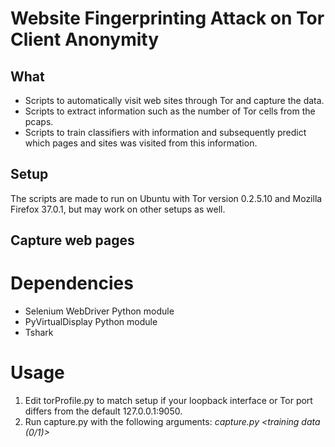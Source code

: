 # Website Fingerprinting Attack on Tor Client Anonymity

## What

* Scripts to automatically visit web sites through Tor and capture the data.
* Scripts to extract information such as the number of Tor cells from the pcaps.
* Scripts to train classifiers with information and subsequently predict which pages and sites was visited from this information.

## Setup

The scripts are made to run on Ubuntu with Tor version 0.2.5.10 and Mozilla Firefox 37.0.1, but may work on other setups as well.

## Capture web pages

# Dependencies

* Selenium WebDriver Python module
* PyVirtualDisplay Python module
* Tshark

# Usage

1. Edit torProfile.py to match setup if your loopback interface or Tor port differs from the default 127.0.0.1:9050.
2. Run capture.py with the following arguments:
*capture.py <web page list> <number of pages from list to visit> <network interface> <training data (0/1)>* 